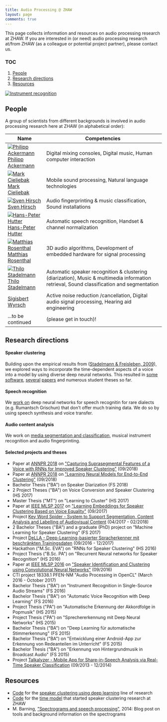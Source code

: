 ```yaml
---
title: Audio Processing @ ZHAW
layout: page
comments: true
---
```


This page collects information and resources on audio processing research at ZHAW. If you are interested in (or need) audio processing research at/from ZHAW (as a colleague or potential project partner), please contact us.

### TOC
1. [People](#people)
2. [Research directions](#research)
3. [Resources](#resources) 

[<img alt="Instrument recognition" src="http://stdm.github.io/images/instrument-recognition.jpg"/>](http://stdm.github.io/images/instrument-recognition.jpg)


<a name="people"></a>
## People

A group of scientists from different backgrounds is involved in audio processing research here at ZHAW (in alphabetical order):

| Name | Competencies | 
| --- | --- |
| [<img alt="Philipp Ackermann" src="http://stdm.github.io/images/acke.jpg"/>](http://www.zhaw.ch/=acke) <br> [Philipp Ackermann](http://www.zhaw.ch/=acke) | Digital mixing consoles, Digital music, Human computer interaction |
| [<img alt="Mark Cieliebak" src="http://stdm.github.io/images/ciel.jpg"/>](http://www.zhaw.ch/=ciel) <br> [Mark Cieliebak](http://www.zhaw.ch/=ciel) | Mobile sound processing, Natural language technologies |
| [<img alt="Sven Hirsch" src="http://stdm.github.io/images/hirc.jpg"/>](http://www.zhaw.ch/=hirc) <br> [Sven Hirsch](http://www.zhaw.ch/=hirc) | Audio fingerprinting & music classification, Sound installations |
| [<img alt="Hans-Peter Hutter" src="http://stdm.github.io/images/huhp.jpg"/>](http://www.zhaw.ch/=huhp) <br> [Hans-Peter Hutter](http://www.zhaw.ch/=huhp) | Automatic speech recognition, Handset & channel normalization |
| [<img alt="Matthias Rosenthal" src="http://stdm.github.io/images/rosn.jpg"/>](http://www.zhaw.ch/=rosn) <br> [Matthias Rosenthal](http://www.zhaw.ch/=rosn) | 3D audio algorithms, Development of embedded hardware for signal processing |
| [<img alt="Thilo Stadelmann" src="http://stdm.github.io/images/stdm.jpg"/>](http://www.zhaw.ch/=stdm) <br> [Thilo Stadelmann](http://www.zhaw.ch/=stdm) | Automatic speaker recognition & clustering (diarization), Music & multimedia information retrieval, Sound classification and segmentation |
| [Sigisbert Wyrsch](http://www.zhaw.ch/=wyrs) | Active noise reduction /cancellation, Digital audio signal processing, Hearing aid engineering |
| ...to be continued | (please get in touch)! |


<a name="research"></a>
## Research directions

#### Speaker clustering

Building upon the empirical results from ([Stadelmann & Freisleben, 2009](https://stdm.github.io/downloads/papers/ACMMM_2009.pdf)), we explored ways to incorporate the time-dependent aspects of a voice into a model by using diverse deep neural networks. This resulted in [some software](http://www.zhaw.ch/fileadmin/php_includes/popup/projekt-detail.php?projektnr=1799), [several](https://stdm.github.io/downloads/papers/MLSP_2016.pdf) [papers](https://stdm.github.io/downloads/papers/MLSP_2017.pdf) and numerous student theses so far.

#### Speech recognition

We [work on](https://www.zhaw.ch/no_cache/de/forschung/personen-publikationen-projekte/detailansicht-projekt/projekt/3012/) deep neural networks for speech recognitin for rare dialects (e.g. Rumantsch Grischun) that don't offer much training data. We do so by using speech synthesis and voice transfer.

#### Audio content analysis

We work on [media segmentation and classification](https://www.eurospider.com/de/know-how/medienanalyse/168-key-word-spider), musical instrument recognition and audio fingerprinting.

#### Selected projects and theses

* Paper at [ANNPR 2018](http://annpr2018.diism.unisi.it/) on ["Capturing Suprasegmental Features of a Voice with RNNs for Improved Speaker Clustering"](https://stdm.github.io/downloads/papers/ANNPR_2018b.pdf) (09/2018)
* Paper at [ANNPR 2018](http://annpr2018.diism.unisi.it/) on ["Learning Neural Models for End-to-End Clustering"](https://stdm.github.io/downloads/papers/ANNPR_2018a.pdf) (09/2018)
* Bachelor Thesis ("BA") on Speaker Diarization (FS 2018)
* 2 Project Theses ("BA") on Voice Conversion and Speaker Clustering (HS 2017)
* Master Thesis ("MT") on "Learning to Cluster" (HS 2017)
* Paper at [IEEE MLSP 2017](http://mlsp2017.conwiz.dk/home.htm) on ["Learning Embeddings for Speaker Clustering Based on Voice Equality"](https://stdm.github.io/downloads/papers/MLSP_2017.pdf) (09/2017)
* Project [Key Word Spider - System to Support Segmentation, Content Analysis and Labelling of Audiovisual Content](https://www.eurospider.com/de/know-how/medienanalyse/168-key-word-spider) (04/2017 - 02/2018)
* 2 Bachelor Theses ("BA") and a graduate (PhD) project on "Machine Learning for Speaker Clustering" (FS 2017)
* Project [DeLLA - Deep-Learning-basierter Spracherkenner mit beschränkten Trainingsdaten](https://www.zhaw.ch/no_cache/de/forschung/personen-publikationen-projekte/detailansicht-projekt/projekt/3012/) (09/2016 - 12/2017)
* Hackathon ("M.Sc. EVA") on "RNNs for Speaker Clustering" (HS 2016)
* Project Thesis ("B.Sc. PA") on "Recurrent Neural networks for Speaker Recognition" (HS 2016)
* Paper at [IEEE MLSP 2016](http://mlsp2016.conwiz.dk/home.htm) on ["Speaker Identification and Clustering using Convolutional Neural Networks"](https://stdm.github.io/downloads/papers/MLSP_2016.pdf) (09/2016)
* CTI project 18338.1 PFEN-NM "Audio Processing in OpenCL" (March 2016 - October 2017)
* Bachelor Thesis ("BA") on "Instrument Recognition in Single-Source Audio Streams" (FS 2016)
* Bachelor Thesis ("BA") on "Automatic Voice Recognition with Deep Learning" (FS 2016)
* Project Thesis ("PA") on "Automatische Erkennung der Akkordfolge in Popmusik" (HS 2015)
* Project Thesis ("PA") on "Sprechererkennung mit Deep Neural Networks" (HS 2015)
* Bachelor Thesis ("BA") on "Deep Learning für automatische Stimmerkennung" (FS 2015)
* Bachelor Thesis ("BA") on "Entwicklung einer Android-App zur Erkennung von Redeanteilen im Unterricht" (FS 2015)
* Bachelor Thesis ("BA") on "Erkennung von Hintergrundmusik in Broadcast Audio" (FS 2015)
* Project [Talkalyzer - Mobile App for Share-in-Speech Analysis via Real-Time Speaker Classification](http://www.zhaw.ch/fileadmin/php_includes/popup/projekt-detail.php?projektnr=1799) (09/2013 - 12/2014)


<a name="resources"></a>
## Resources

  * [Code](https://github.com/stdm/ZHAW_deep_voice) for the [speaker clustering using deep learning](https://www.zhaw.ch/no_cache/de/forschung/personen-publikationen-projekte/detailansicht-publikation/publikation/210537/) line of research 
  * [Code](https://github.com/stdm/time_model) for the [time model](https://stdm.github.io/downloads/papers/ACMMM_2009.pdf) that started speaker clustering research at ZHAW
  * M. Barning, ["Spectrograms and speech processing"](http://www.web3.lu/spectrogram-speech-processing/), 2014: Blog post on tools and background information on the spectrograms